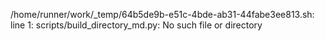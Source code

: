 /home/runner/work/_temp/64b5de9b-e51c-4bde-ab31-44fabe3ee813.sh: line 1: scripts/build_directory_md.py: No such file or directory
